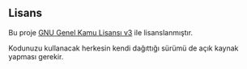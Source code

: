 ## Lisans

Bu proje [GNU Genel Kamu Lisansı v3](./LICENSE) ile lisanslanmıştır.

Kodunuzu kullanacak herkesin kendi dağıttığı sürümü de açık kaynak yapması gerekir.
